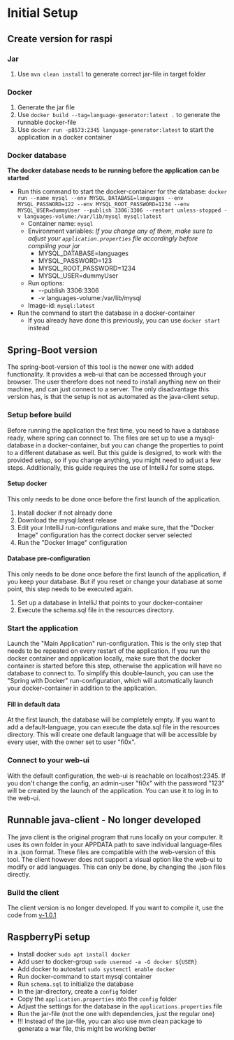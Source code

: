 # Initial Setup
[//]: # (TODO: Update Readme: order and correct information)
## Create version for raspi
### Jar
1. Use `mvn clean install` to generate correct jar-file in target folder

### Docker
1. Generate the jar file
2. Use `docker build --tag=language-generator:latest .` to generate the runnable docker-file
3. Use `docker run -p8573:2345 language-generator:latest` to start the application in a docker container

### Docker database
**The docker database needs to be running before the application can be started**
- Run this command to start the docker-container for the database: `docker run --name mysql --env MYSQL_DATABASE=languages --env MYSQL_PASSWORD=122 --env MYSQL_ROOT_PASSWORD=1234 --env MYSQL_USER=dummyUser --publish 3306:3306 --restart unless-stopped -v languages-volume:/var/lib/mysql mysql:latest`
  - Container name: `mysql`
  - Environment variables: *If you change any of them, make sure to adjust your `application.properties` file accordingly before compiling your jar*
    - MYSQL_DATABASE=languages
    - MYSQL_PASSWORD=123
    - MYSQL_ROOT_PASSWORD=1234
    - MYSQL_USER=dummyUser
  - Run options:
    - --publish 3306:3306
    - -v languages-volume:/var/lib/mysql
  - Image-id: `mysql:latest`
- Run the command to start the database in a docker-container
  - If you already have done this previously, you can use `docker start` instead

## Spring-Boot version
The spring-boot-version of this tool is the newer one with added functionality. It provides a web-ui that can be
accessed through your browser. The user therefore does not need to install anything new on their machine, and can just
connect to a server. The only disadvantage this version has, is that the setup is not as automated as the java-client
setup.

### Setup before build
Before running the application the first time, you need to have a database ready, where spring can connect to. The files
are set up to use a mysql-database in a docker-container, but you can change the properties to point to a different
database as well. But this guide is designed, to work with the provided setup, so if you change anything, you might need
to adjust a few steps. Additionally, this guide requires the use of IntelliJ for some steps.
#### Setup docker
This only needs to be done once before the first launch of the application.
1. Install docker if not already done
2. Download the mysql:latest release
3. Edit your IntelliJ run-configurations and make sure, that the "Docker Image" configuration has the correct docker server selected
4. Run the "Docker Image" configuration
#### Database pre-configuration
This only needs to be done once before the first launch of the application, if you keep your database. But if you reset
or change your database at some point, this step needs to be executed again.
1. Set up a database in IntelliJ that points to your docker-container
2. Execute the schema.sql file in the resources directory.

### Start the application
Launch the "Main Application" run-configuration. This is the only step that needs to be repeated on every restart of the
application. If you run the docker container and application locally, make sure that the docker container is started
before this step, otherwise the application will have no database to connect to. To simplify this double-launch, you can
use the "Spring with Docker" run-configuration, which will automatically launch your docker-container in addition to the
application.
#### Fill in default data
At the first launch, the database will be completely empty. If you want to add a default-language, you can execute the
data.sql file in the resources directory. This will create one default language that will be accessible by every user,
with the owner set to user "fi0x".
### Connect to your web-ui
With the default configuration, the web-ui is reachable on localhost:2345. If you don't change the config, an admin-user
"fi0x" with the password "123" will be created by the launch of the application. You can use it to log in to the web-ui.

## Runnable java-client - No longer developed
The java client is the original program that runs locally on your computer. It uses its own folder in your APPDATA
path to save individual language-files in a .json format. These files are compatible with the web-version of this tool.
The client however does not support a visual option like the web-ui to modify or add languages. This can only be done,
by changing the .json files directly.

### Build the client
The client version is no longer developed. If you want to compile it, use the code from
[v-1.0.1](https://github.com/Fi0x/LanguageGenerator/tree/0.0.1)

## RaspberryPi setup
- Install docker `sudo apt install docker`
- Add user to docker-group `sudo usermod -a -G docker ${USER}`
- Add docker to autostart `sudo systemctl enable docker`
- Run docker-command to start mysql container
- Run `schema.sql` to initialize the database
- In the jar-directory, create a `config` folder
- Copy the `application.properties` into the `config` folder
- Adjust the settings for the database in the `applications.properties` file
- Run the jar-file (not the one with dependencies, just the regular one)
- !!! Instead of the jar-file, you can also use mvn clean package to generate a war file, this might be working better